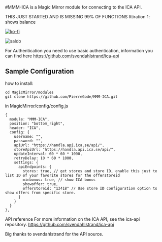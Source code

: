 #MMM-ICA is a Magic Mirror module for connecting to the ICA API.

THIS JUST STARTED AND IS MISSING 99% OF FUNCTIONS
Ittiration 1: shows balance


[![ko-fi](https://ko-fi.com/img/githubbutton_sm.svg)](https://ko-fi.com/J3J2EARPK)


![saldo](https://user-images.githubusercontent.com/8579922/223160998-5eef3106-1b55-4f2e-a614-35ed100a9227.png)

For Authentication you need to use basic authentication, information you can find here https://github.com/svendahlstrand/ica-api
## Sample Configuration



how to install:
```
cd MagicMirror/modules
git clone https://github.com/PierreGode/MMM-ICA.git

```
in MagicMirror/config/config.js



```
{
  module: "MMM-ICA",
  position: "bottom_right",
  header: "ICA",
  config: {
    username: "",
    password: "",
    apiUrl: "https://handla.api.ica.se/api/",
    storeApiUrl: "https://handla.api.ica.se/api/",
    updateInterval: 60 * 60 * 1000,
    retryDelay: 10 * 60 * 1000,
    settings: {
      apiEndpoints: {
        stores: true, // get stores and store ID, enable this just to list ID of your favorite stores for the offerstoreid
        minbonus: true, // show ICA bonus
        showoffer: true,
        offerstoreid: "13418" // Use store ID configuration option to show offers from specific store.
      }
    }
  }
},

```




API reference
For more information on the ICA API, see the ica-api repository. https://github.com/svendahlstrand/ica-api 

Big thanks to svendahlstrand for the API source.
